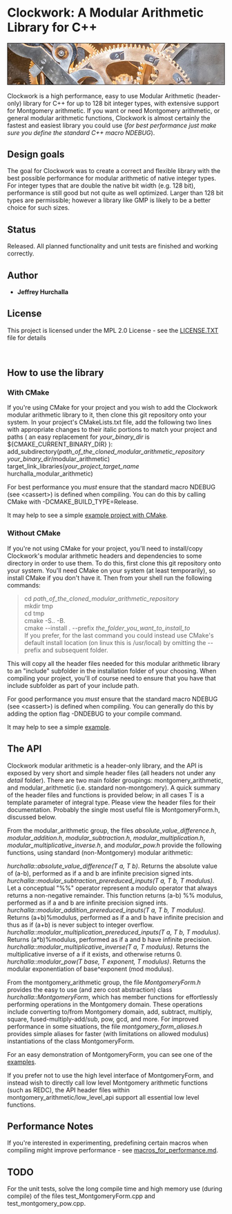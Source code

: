 # Clockwork: A Modular Arithmetic Library for C++

![Alt text](images/clockxtrasmall_border2.jpg?raw=true "Clock Gears, photo by Krzysztof Golik, licensed CC BY-SA 4.0")

Clockwork is a high performance, easy to use Modular Arithmetic (header-only) library for C++ for up to 128 bit integer types, with extensive support for Montgomery arithmetic.  If you want or need Montgomery arithmetic, or general modular arithmetic functions, Clockwork is almost certainly the fastest and easiest library you could use (*for best performance just make sure you define the standard C++ macro NDEBUG*).

## Design goals

The goal for Clockwork was to create a correct and flexible library with the best possible performance for modular arithmetic of native integer types.  For integer types that are double the native bit width (e.g. 128 bit), performance is still good but not quite as well optimized.  Larger than 128 bit types are permissible; however a library like GMP is likely to be a better choice for such sizes.

## Status

Released.  All planned functionality and unit tests are finished and working correctly.

## Author

* **Jeffrey Hurchalla**

## License

This project is licensed under the MPL 2.0 License - see the [LICENSE.TXT](LICENSE.TXT) file for details

<br/>

## How to use the library

### With CMake

If you're using CMake for your project and you wish to add the Clockwork modular arithmetic library to it, then clone this git repository onto your system.  In your project's CMakeLists.txt file, add the following two lines with appropriate changes to their italic portions to match your project and paths ( an easy replacement for *your_binary_dir* is ${CMAKE_CURRENT_BINARY_DIR} ):  
add_subdirectory(*path_of_the_cloned_modular_arithmetic_repository* &nbsp; *your_binary_dir*/modular_arithmetic)  
target_link_libraries(*your_project_target_name* &nbsp; hurchalla_modular_arithmetic)  

For best performance you *must* ensure that the standard macro NDEBUG (see &lt;cassert&gt;) is defined when compiling.  You can do this by calling CMake with -DCMAKE_BUILD_TYPE=Release.  

It may help to see a simple [example project with CMake](examples/example_with_cmake).

### Without CMake

If you're not using CMake for your project, you'll need to install/copy Clockwork's modular arithmetic headers and dependencies to some directory in order to use them.  To do this, first clone this git repository onto your system.  You'll need CMake on your system (at least temporarily), so install CMake if you don't have it.  Then from your shell run the following commands:  

>cd *path_of_the_cloned_modular_arithmetic_repository*  
>mkdir tmp  
>cd tmp  
>cmake -S.. -B.  
>cmake --install . --prefix *the_folder_you_want_to_install_to*  
If you prefer, for the last command you could instead use CMake's default install location (on linux this is /usr/local) by omitting the --prefix and subsequent folder.  

This will copy all the header files needed for this modular arithmetic library to an "include" subfolder in the installation folder of your choosing.
When compiling your project, you'll of course need to ensure that you have that include subfolder as part of your include path.  

For good performance you *must* ensure that the standard macro NDEBUG (see &lt;cassert&gt;) is defined when compiling.  You can generally do this by adding the option flag -DNDEBUG to your compile command.  

It may help to see a simple [example](examples/example_without_cmake).

## The API

Clockwork modular arithmetic is a header-only library, and the API is exposed by very short and simple header files (all headers not under any *detail* folder).  There are two main folder groupings: montgomery_arithmetic, and modular_arithmetic (i.e. standard non-montgomery).  A quick summary of the header files and functions is provided below; in all cases T is a template parameter of integral type.  Please view the header files for their documentation.  Probably the single most useful file is MontgomeryForm.h, discussed below.

From the modular_arithmetic group, the files *absolute_value_difference.h*, *modular_addition.h*, *modular_subtraction.h*, *modular_multiplication.h*, *modular_multiplicative_inverse.h*, and *modular_pow.h* provide the following functions, using standard (non-Montgomery) modular arithmetic:

*hurchalla::absolute_value_difference(T a, T b)*.  Returns the absolute value of (a-b), performed as if a and b are infinite precision signed ints.  
*hurchalla::modular_subtraction_prereduced_inputs(T a, T b, T modulus)*.  Let a conceptual "%%" operator represent a modulo operator that always returns a non-negative remainder. This function returns (a-b) %% modulus, performed as if a and b are infinite precision signed ints.  
*hurchalla::modular_addition_prereduced_inputs(T a, T b, T modulus)*.  Returns (a+b)%modulus, performed as if a and b have infinite precision and thus as if (a+b) is never subject to integer overflow.  
*hurchalla::modular_multiplication_prereduced_inputs(T a, T b, T modulus)*.   Returns (a\*b)%modulus, performed as if a and b have infinite precision.  
*hurchalla::modular_multiplicative_inverse(T a, T modulus)*.  Returns the multiplicative inverse of a if it exists, and otherwise returns 0.  
*hurchalla::modular_pow(T base, T exponent, T modulus)*.  Returns the modular exponentiation of base^exponent (mod modulus).  

From the montgomery_arithmetic group, the file *MontgomeryForm.h* provides the easy to use (and zero cost abstraction) class *hurchalla::MontgomeryForm*, which has member functions for effortlessly performing operations in the Montgomery domain.  These operations include converting to/from Montgomery domain, add, subtract, multiply, square, fused-multiply-add/sub, pow, gcd, and more.  For improved performance in some situations, the file *montgomery_form_aliases.h* provides simple aliases for faster (with limitations on allowed modulus) instantiations of the class MontgomeryForm.

For an easy demonstration of MontgomeryForm, you can see one of the [examples](examples/example_without_cmake).

If you prefer not to use the high level interface of MontgomeryForm, and instead wish to directly call low level Montgomery arithmetic functions (such as REDC), the API header files within montgomery_arithmetic/low_level_api support all essential low level functions.

## Performance Notes

If you're interested in experimenting, predefining certain macros when compiling might improve performance - see [macros_for_performance.md](macros_for_performance.md).

## TODO

For the unit tests, solve the long compile time and high memory use (during compile) of the files test_MontgomeryForm.cpp and test_montgomery_pow.cpp.
